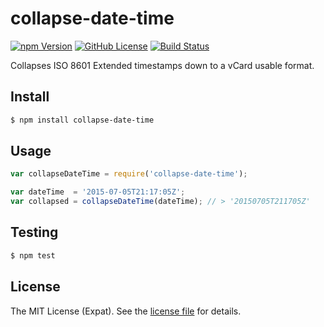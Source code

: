 collapse-date-time
==================
[![npm Version][NPM VERSION BADGE]][NPM PAGE]
[![GitHub License][LICENSE BADGE]][LICENSE PAGE]
[![Build Status][BUILD BADGE]][BUILD PAGE]

Collapses ISO 8601 Extended timestamps down to a vCard usable format.

Install
-------
```sh
$ npm install collapse-date-time
```

Usage
-----
```js
var collapseDateTime = require('collapse-date-time');

var dateTime  = '2015-07-05T21:17:05Z';
var collapsed = collapseDateTime(dateTime); // > '20150705T211705Z'
```

Testing
-------
```sh
$ npm test
```

License
-------
The MIT License (Expat). See the [license file](LICENSE) for details.

[BUILD BADGE]: https://img.shields.io/travis/jbenner-radham/collapse-date-time.svg?style=flat-square
[BUILD PAGE]: https://travis-ci.org/jbenner-radham/collapse-date-time
[LICENSE BADGE]: https://img.shields.io/badge/license-MIT%20License-blue.svg?style=flat-square
[LICENSE PAGE]: https://github.com/jbenner-radham/collapse-date-time/blob/master/LICENSE
[NPM PAGE]: https://www.npmjs.com/package/collapse-date-time
[NPM VERSION BADGE]: https://img.shields.io/npm/v/collapse-date-time.svg?style=flat-square
